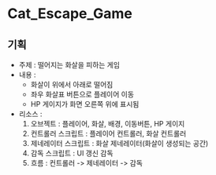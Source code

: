 # Cat_Escape_Game
 
## 기획

- 주제 : 떨어지는 화살을 피하는 게임
- 내용 : 
    - 화살이 위에서 아래로 떨어짐
    - 좌우 화살표 버튼으로 플레이어 이동
    - HP 게이지가 화면 오른쪽 위에 표시됨
- 리소스 :
    1. 오브젝트 : 플레이어, 화살, 배경, 이동버튼, HP 게이지
    2. 컨트롤러 스크립트 : 플레이어 컨트롤러, 화살 컨트롤러
    3. 제네레이터 스크립트 : 화살 제네레이터(화살이 생성되는 공간)
    4. 감독 스크립트 : UI 갱신 감독
    5. 흐름 : 
        컨트롤러 -> 제네레이터 -> 감독
